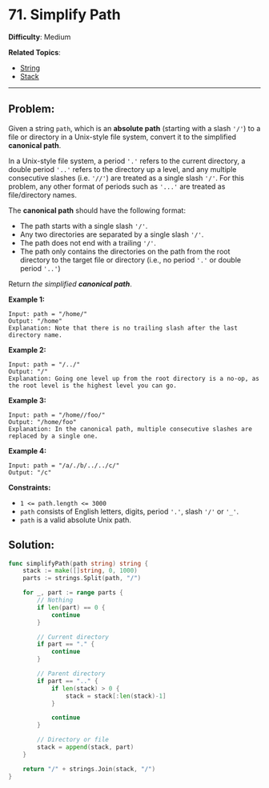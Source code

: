 # 71. Simplify Path

**Difficulty**: Medium

**Related Topics**:
- [String](https://leetcode.com/tag/string/)
- [Stack](https://leetcode.com/tag/stack/)
---

## Problem:

Given a string `path`, which is an **absolute path** (starting with a slash `'/'`) to a file or directory in a Unix-style file system, convert it to the simplified **canonical path**.

In a Unix-style file system, a period `'.'` refers to the current directory, a double period `'..'` refers to the directory up a level, and any multiple consecutive slashes (i.e. `'//'`) are treated as a single slash `'/'`. For this problem, any other format of periods such as `'...'` are treated as file/directory names.

The **canonical path** should have the following format:

- The path starts with a single slash `'/'`.
- Any two directories are separated by a single slash `'/'`.
- The path does not end with a trailing `'/'`.
- The path only contains the directories on the path from the root directory to the target file or directory (i.e., no period `'.'` or double period `'..'`)

Return *the simplified **canonical path***.

**Example 1:**

```
Input: path = "/home/"
Output: "/home"
Explanation: Note that there is no trailing slash after the last directory name.
```

**Example 2:**

```
Input: path = "/../"
Output: "/"
Explanation: Going one level up from the root directory is a no-op, as the root level is the highest level you can go.
```

**Example 3:**

```
Input: path = "/home//foo/"
Output: "/home/foo"
Explanation: In the canonical path, multiple consecutive slashes are replaced by a single one.
```

**Example 4:**

```
Input: path = "/a/./b/../../c/"
Output: "/c"
```

**Constraints:**

- `1 <= path.length <= 3000`
- `path` consists of English letters, digits, period `'.'`, slash `'/'` or `'_'`.
- `path` is a valid absolute Unix path.

## Solution:

```go
func simplifyPath(path string) string {
	stack := make([]string, 0, 1000)
	parts := strings.Split(path, "/")

	for _, part := range parts {
		// Nothing
		if len(part) == 0 {
			continue
		}

		// Current directory
		if part == "." {
			continue
		}

		// Parent directory
		if part == ".." {
			if len(stack) > 0 {
				stack = stack[:len(stack)-1]
			}

			continue
		}

		// Directory or file
		stack = append(stack, part)
	}

	return "/" + strings.Join(stack, "/")
}
```
